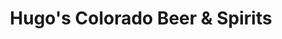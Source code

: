 ---
title: "Hugo's Colorado Beer & Spirits"
url: /denver/hugos-colorado-beer-and-spirits/
shop: alcohol
---
